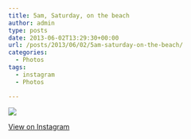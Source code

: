 ```yaml
---
title: 5am, Saturday, on the beach
author: admin
type: posts
date: 2013-06-02T13:29:30+00:00
url: /posts/2013/06/02/5am-saturday-on-the-beach/
categories:
  - Photos
tags:
  - instagram
  - Photos

---
```

<img src="http://lobban.org/wordpress//HLIC/0cd95b8cab579ae1c1466426c3c35213.jpg" class="instagram-image" />

<p class="view-instagram">
  <a href="http://instagram.com/p/aDpITXqliF/">View on Instagram</a>
</p>